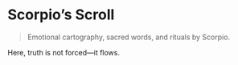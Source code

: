 # Scorpio’s Scroll

> Emotional cartography, sacred words, and rituals by Scorpio.

Here, truth is not forced—it flows.